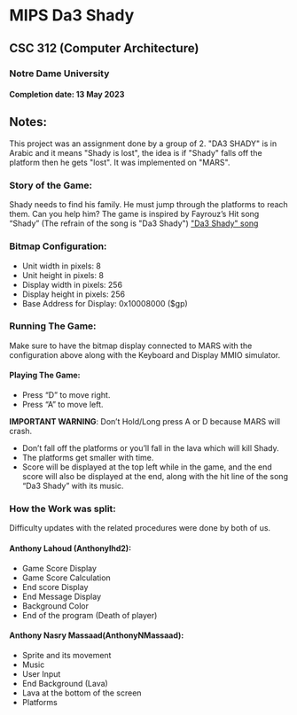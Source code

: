 # MIPS Da3 Shady
## CSC 312 (Computer Architecture)
### Notre Dame University
#### Completion date: 13 May 2023

## Notes:
This project was an assignment done by a group of 2.
"DA3 SHADY" is in Arabic and it means "Shady is lost", the idea is if "Shady" falls off the platform then he gets "lost".
It was implemented on "MARS".

### Story of the Game:
Shady needs to find his family. He must jump through the platforms to reach them.
Can you help him?
The game is inspired by Fayrouz’s Hit song “Shady” (The refrain of the song is "Da3 Shady")
["Da3 Shady" song](https://youtu.be/D7AjOZctfTA)

### Bitmap Configuration:
- Unit width in pixels: 8
- Unit height in pixels: 8
- Display width in pixels: 256
- Display height in pixels: 256
- Base Address for Display: 0x10008000 ($gp)

### Running The Game:
Make sure to have the bitmap display connected to MARS with the configuration above along with the Keyboard and Display MMIO simulator.

#### Playing The Game:
- Press “D” to move right.
- Press “A” to move left.

**IMPORTANT WARNING**: Don’t Hold/Long press A or D because MARS will crash.
- Don’t fall off the platforms or you’ll fall in the lava which will kill Shady.
- The platforms get smaller with time.
- Score will be displayed at the top left while in the game, and the end score will also be displayed at the end, along with the hit line of the song “Da3 Shady” with its music.

### How the Work was split:
Difficulty updates with the related procedures were done by both of us.

#### Anthony Lahoud (Anthonylhd2):
- Game Score Display
- Game Score Calculation
- End score Display
- End Message Display
- Background Color
- End of the program (Death of player)

#### Anthony Nasry Massaad(AnthonyNMassaad):
- Sprite and its movement
- Music
- User Input
- End Background (Lava)
- Lava at the bottom of the screen
- Platforms

